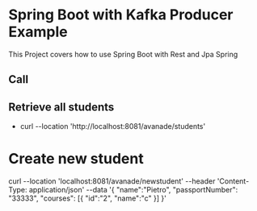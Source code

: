 # Spring Boot with Kafka Producer Example

This Project covers how to use Spring Boot with Rest and Jpa Spring 

## Call 
## Retrieve all students
- curl --location 'http://localhost:8081/avanade/students'

# Create new student

curl --location 'localhost:8081/avanade/newstudent' --header 'Content-Type: application/json' --data '{
"name":"Pietro",
"passportNumber": "33333",
"courses": [{
"id":"2",
"name":"c"
}]
}'



